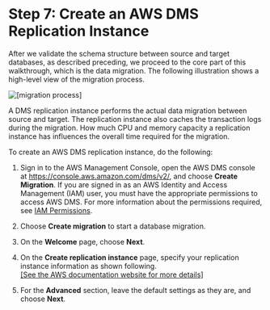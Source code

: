 # Step 7: Create an AWS DMS Replication Instance<a name="chap-rdsoracle2redshift.steps.createreplicationinstance"></a>

After we validate the schema structure between source and target databases, as described preceding, we proceed to the core part of this walkthrough, which is the data migration\. The following illustration shows a high\-level view of the migration process\.

![\[migration process\]](http://docs.aws.amazon.com/dms/latest/sbs/images/sbs-rdsor2redshift-Step7-DMSOverview.png)

A DMS replication instance performs the actual data migration between source and target\. The replication instance also caches the transaction logs during the migration\. How much CPU and memory capacity a replication instance has influences the overall time required for the migration\.

To create an AWS DMS replication instance, do the following:

1. Sign in to the AWS Management Console, open the AWS DMS console at [https://console\.aws\.amazon\.com/dms/v2/](https://console.aws.amazon.com/dms/v2/), and choose **Create Migration**\. If you are signed in as an AWS Identity and Access Management \(IAM\) user, you must have the appropriate permissions to access AWS DMS\. For more information about the permissions required, see [IAM Permissions](https://docs.aws.amazon.com/dms/latest/userguide/CHAP_Security.html#CHAP_Security.IAMPermissions)\.

1. Choose **Create migration** to start a database migration\.

1. On the **Welcome** page, choose **Next**\.

1. On the **Create replication instance** page, specify your replication instance information as shown following\.    
[\[See the AWS documentation website for more details\]](http://docs.aws.amazon.com/dms/latest/sbs/chap-rdsoracle2redshift.steps.createreplicationinstance.html)

1. For the **Advanced** section, leave the default settings as they are, and choose **Next**\.